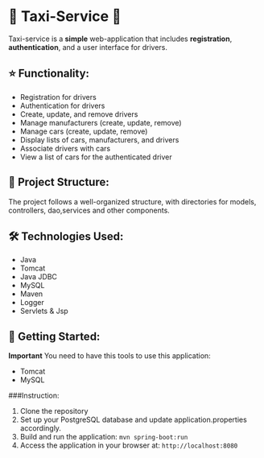 # 🚕 Taxi-Service 🚖

Taxi-service is a **simple** web-application that includes **registration**, **authentication**, and a user interface for drivers.

## ⭐️ Functionality:

- Registration for drivers
- Authentication for drivers
- Create, update, and remove drivers
- Manage manufacturers (create, update, remove)
- Manage cars (create, update, remove)
- Display lists of cars, manufacturers, and drivers
- Associate drivers with cars
- View a list of cars for the authenticated driver

## 📂 Project Structure:

The project follows a well-organized structure, with directories for models, controllers, dao,services and other components.

## 🛠️ Technologies Used:

- Java
- Tomcat
- Java JDBC
- MySQL
- Maven
- Logger
- Servlets & Jsp

## 🚀 Getting Started:
**Important**
You need to have this tools to use this application:
- Tomcat
- MySQL

###Instruction:

1. Clone the repository
2. Set up your PostgreSQL database and update application.properties accordingly.
3. Build and run the application: `mvn spring-boot:run`
4. Access the application in your browser at: `http://localhost:8080`



 
